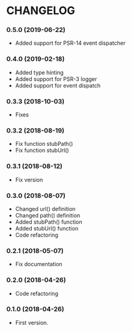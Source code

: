 # CHANGELOG

### 0.5.0 (2019-06-22)

  * Added support for PSR-14 event dispatcher

### 0.4.0 (2019-02-18)

  * Added type hinting
  * Added support for PSR-3 logger
  * Added support for event dispatch

### 0.3.3 (2018-10-03)

  * Fixes

### 0.3.2 (2018-08-19)

  * Fix function stubPath()
  * Fix function stubUrl()

### 0.3.1 (2018-08-12)

  * Fix version

### 0.3.0 (2018-08-07)

  * Changed url() definition
  * Changed path() definition
  * Added stubPath() function
  * Added stubUrl() function
  * Code refactoring

### 0.2.1 (2018-05-07)

  * Fix documentation

### 0.2.0 (2018-04-26)

  * Code refactoring

### 0.1.0 (2018-04-26)

  * First version.
